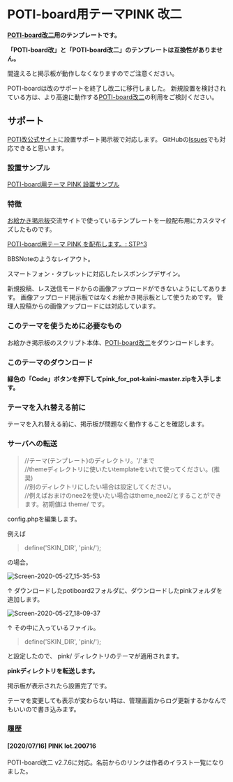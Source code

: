# POTI-board用テーマPINK 改二

**[POTI-board改二](https://github.com/sakots/poti-kaini)用のテンプレートです。**

**「POTI-board改」と「POTI-board改二」のテンプレートは互換性がありません。**

間違えると掲示板が動作しなくなりますのでご注意ください。

POTI-boardは改のサポートを終了し改二に移行しました。
新規設置を検討されている方は、より高速に動作する[POTI-board改二](https://github.com/sakots/poti-kaini)の利用をご検討ください。

## サポート

[POTI改公式サイト](https://poti-k.info/)に設置サポート掲示板で対応します。
GitHubの[Issues](https://github.com/satopian/pink_for_pot-kaini/issues)でも対応できると思います。

### 設置サンプル

[POTI-board用テーマ PINK 設置サンプル](https://pbbs.sakura.ne.jp/cgi/neosample/poti/)

### 特徴

[お絵かき掲示板](https://pbbs.sakura.ne.jp/)交流サイトで使っているテンプレートを一般配布用にカスタマイズしたものです。

[POTI-board用テーマ PINK を配布します。: STP^3](http://stp.sblo.jp/article/182310034.html)

BBSNoteのようなレイアウト。

スマートフォン・タブレットに対応したレスポンシブデザイン。

新規投稿、レス送信モードからの画像アップロードができないようにしてあります。
画像アップロード掲示板ではなくお絵かき掲示板として使うためです。
管理人投稿からの画像アップロードには対応しています。

### このテーマを使うために必要なもの

お絵かき掲示板のスクリプト本体、[POTI-board改二](https://github.com/sakots/poti-kaini)をダウンロードします。

### このテーマのダウンロード 

**緑色の「Code」ボタンを押下してpink_for_pot-kaini-master.zipを入手します。**

### テーマを入れ替える前に ##

テーマを入れ替える前に、掲示板が問題なく動作することを確認します。

### サーバへの転送

> //テーマ(テンプレート)のディレクトリ。'/'まで  
> //themeディレクトリに使いたいtemplateをいれて使ってください。(推奨)  
> //別のディレクトリにしたい場合は設定してください。  
> //例えばおまけのnee2を使いたい場合はtheme_nee2/とすることができます。初期値は theme/ です。  

config.phpを編集します。

例えば

> define('SKIN_DIR', 'pink/');

の場合。

![Screen-2020-05-27_15-35-53](https://user-images.githubusercontent.com/44894014/83000244-0ed13280-a045-11ea-92f1-37c6d6238a72.png)

↑
ダウンロードしたpotiboard2フォルダに、ダウンロードしたpinkフォルダを追加します。


![Screen-2020-05-27_18-09-37](https://user-images.githubusercontent.com/44894014/83000458-5c4d9f80-a045-11ea-8a31-94ce1f2df273.png)

↑
その中に入っているファイル。


> define('SKIN_DIR', 'pink/');

と設定したので、 pink/ ディレクトリのテーマが適用されます。

**pinkディレクトリを転送します。**

掲示板が表示されたら設置完了です。

テーマを変更しても表示が変わらない時は、管理画面からログ更新するかなんでもいいので書き込みます。

### 履歴

#### [2020/07/16] PINK lot.200716

POTI-board改二 v2.7.6に対応。名前からのリンクは作者のイラスト一覧になりました。
